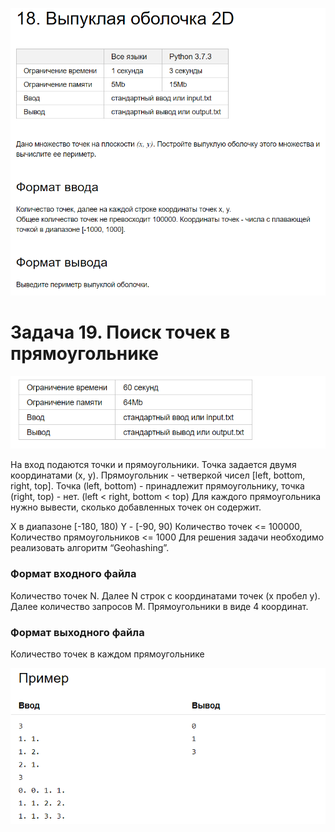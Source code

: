 ![](task_18_1.png)

# Задача 19. Поиск точек в прямоугольнике

![](task_19_part_1.png)

На вход подаются точки и прямоугольники. 
Точка задается двумя координатами (x, y). 
Прямоугольник - четверкой чисел [left, bottom, right, top]. 
Точка (left, bottom) - принадлежит прямоугольнику, точка (right, top) - нет. (left < right, bottom < top) 
Для каждого прямоугольника нужно вывести, сколько добавленных точек он содержит.


X  в диапазоне [-180, 180)
Y -  [-90, 90)
Количество точек <= 100000, Количество прямоугольников <= 1000 
Для решения задачи необходимо реализовать алгоритм “Geohashing”.
### Формат входного файла

Количество точек N. Далее N строк с координатами точек (x пробел y). 
Далее количество запросов M. Прямоугольники в виде 4 координат.  

### Формат выходного файла

Количество точек в каждом прямоугольнике

![](task_19_part_2.png)
